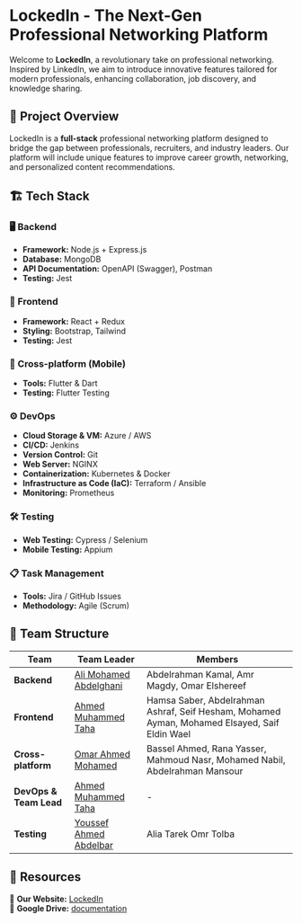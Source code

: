 # LockedIn - The Next-Gen Professional Networking Platform  

Welcome to **LockedIn**, a revolutionary take on professional networking. Inspired by LinkedIn, we aim to introduce innovative features tailored for modern professionals, enhancing collaboration, job discovery, and knowledge sharing.  

## 🚀 Project Overview  
LockedIn is a **full-stack** professional networking platform designed to bridge the gap between professionals, recruiters, and industry leaders. Our platform will include unique features to improve career growth, networking, and personalized content recommendations.  


## 🏗️ Tech Stack  

### 🖥 Backend  
- **Framework:** Node.js + Express.js  
- **Database:** MongoDB  
- **API Documentation:** OpenAPI (Swagger), Postman  
- **Testing:** Jest  

### 🎨 Frontend  
- **Framework:** React + Redux  
- **Styling:** Bootstrap, Tailwind  
- **Testing:** Jest  

### 📱 Cross-platform (Mobile)  
- **Tools:** Flutter & Dart  
- **Testing:** Flutter Testing  

### ⚙️ DevOps  
- **Cloud Storage & VM:** Azure / AWS  
- **CI/CD:** Jenkins  
- **Version Control:** Git  
- **Web Server:** NGINX  
- **Containerization:** Kubernetes & Docker  
- **Infrastructure as Code (IaC):** Terraform / Ansible 
- **Monitoring:** Prometheus  

### 🛠️ Testing  
- **Web Testing:** Cypress / Selenium  
- **Mobile Testing:** Appium  

### 📋 Task Management  
- **Tools:** Jira / GitHub Issues  
- **Methodology:** Agile (Scrum)  

## 🏢 Team Structure  

| Team | Team Leader | Members |  
|------|------------|---------|  
| **Backend** | [Ali Mohamed Abdelghani](https://github.com/Alii-s) | Abdelrahman Kamal, Amr Magdy, Omar Elshereef |  
| **Frontend** | [Ahmed Muhammed Taha](https://github.com/tahaaa22) | Hamsa Saber, Abdelrahman Ashraf, Seif Hesham, Mohamed Ayman, Mohamed Elsayed, Saif Eldin Wael |  
| **Cross-platform** | [Omar Ahmed Mohamed](https://github.com/omarrrefaatt) | Bassel Ahmed, Rana Yasser, Mahmoud Nasr, Mohamed Nabil, Abdelrahman Mansour |  
| **DevOps & Team Lead** | [Ahmed Muhammed Taha](https://github.com/tahaaa22) | - |  
| **Testing** | [Youssef Ahmed Abdelbar](https://github.com/youssefhammadd) | Alia Tarek Omr Tolba |  

## 📂 Resources  
🔗 **Our Website:** [LockedIn](https://www.lockedin-cufe.me)  
📂 **Google Drive:** [documentation](https://drive.google.com/drive/folders/1wOM7ic3Yxc5jF33c-1mtPPBvzPHfFUxn?usp=sharing)  
